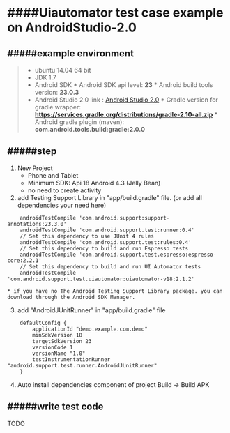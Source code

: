 ####Uiautomator test case example on AndroidStudio-2.0
==================================================

#####example environment
-------------------

> * ubuntu 14.04 64 bit
> * JDK 1.7
> * Android SDK
    * Android SDK api level: **23**
    * Android build tools version: **23.0.3**
> *	Android Studio 2.0 link : [Android Studio 2.0](http://developer.android.com/intl/zh-cn/tools/studio/index.html)
    * Gradle version for gradle wrapper: **https://services.gradle.org/distributions/gradle-2.10-all.zip**
    * Android gradle plugin (maven): **com.android.tools.build:gradle:2.0.0**

#####step
----
1. New Project
    * Phone and Tablet
    * Minimum SDK: Api 18 Android 4.3 (Jelly Bean)
    * no need to create activity
2. add Testing Support Library in "app/build.gradle" file. (or add all dependencies your need here)
```
    androidTestCompile 'com.android.support:support-annotations:23.3.0'
    androidTestCompile 'com.android.support.test:runner:0.4'
    // Set this dependency to use JUnit 4 rules
    androidTestCompile 'com.android.support.test:rules:0.4'
    // Set this dependency to build and run Espresso tests
    androidTestCompile 'com.android.support.test.espresso:espresso-core:2.2.1'
    // Set this dependency to build and run UI Automator tests
    androidTestCompile 'com.android.support.test.uiautomator:uiautomator-v18:2.1.2'
```
    * if you have no The Android Testing Support Library package. you can download through the Android SDK Manager.
    
3. add "AndroidJUnitRunner" in "app/build.gradle" file
```
    defaultConfig {
        applicationId "demo.example.com.demo"
        minSdkVersion 18
        targetSdkVersion 23
        versionCode 1
        versionName "1.0"
        testInstrumentationRunner "android.support.test.runner.AndroidJUnitRunner"
    }
```

4. Auto install dependencies component of project
    Build -> Build APK

#####write test code
---------------
TODO
